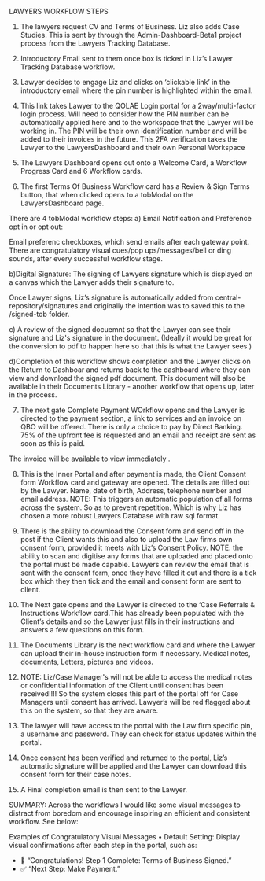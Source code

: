 LAWYERS WORKFLOW STEPS


1.	The lawyers request CV and  Terms of Business. Liz also adds Case Studies. This is sent by through the Admin-Dashboard-Beta1 project process from the Lawyers Tracking Database.

2. 	Introductory Email sent to them once box is ticked in Liz’s Lawyer Tracking Database workflow.

3. 	Lawyer decides to engage Liz and clicks on ‘clickable link’ in the introductory email where the pin number is highlighted within the email.

4. 	This link takes Lawyer to the QOLAE Login portal for a 2way/multi-factor login 	process. Will need to consider how the PIN number can be automatically applied 	here and to the workspace that the Lawyer will be working in. The PIN will be their own identification number and will be added to their invoices in the future. This 2FA verification takes the Lawyer to the LawyersDashboard and their own Personal Workspace

5. The Lawyers Dashboard opens out onto a Welcome Card, a Workflow Progress Card and 6 Workflow cards.

6. 	The first Terms Of Business Workflow card has a Review & Sign Terms button, that when clicked opens to a tobModal on the LawyersDashboard page. 

There are 4 tobModal workflow steps: 
a) Email Notification and Preference opt in or opt out:

Email preferenc checkboxes,  which send emails after each gateway point. There are congratulatory visual cues/pop ups/messages/bell or ding sounds, after every successful workflow stage.


b)Digital Signature: The signing of Lawyers signature which is displayed on a canvas which the Lawyer adds their signature to.

Once Lawyer signs, Liz’s signature is automatically added from central-repository/signatures and originally the intention was to saved this to the  /signed-tob folder.

c) A review of the signed docuemnt so that the Lawyer can see their signature and Liz's signature in the document. (Ideally it would be great for the conversion to pdf to happen here so that this is what the Lawyer sees.)

d)Completion of this workflow shows completion and  the Lawyer clicks on the Return to Dashboar and returns back to the dashboard where they can view and download the signed pdf document. This document will also be available in their Documents Library - another workflow that opens up, later in the process. 

7. 	The next gate Complete Payment WOrkflow opens and the Lawyer is directed to the payment section, a link to services and an invoice on QBO will be offered. There is only a choice to pay by Direct Banking. 75% of the upfront fee is requested and an email and receipt are sent as soon as this is paid. 

The invoice will be available to view immediately .

8. 	This is the Inner Portal and after payment is made, the Client Consent form Workflow card and gateway are opened. The details are filled out by the Lawyer. Name, date of birth, Address, telephone number and email address. NOTE: This triggers an automatic population of all forms across the system. So as to prevent repetition. Which is why Liz has chosen a more robust Lawyers Database with raw sql format. 

9. There is the ability to download the Consent form and send off in the post if the Client wants this and also to upload the Law firms own consent form, provided it meets with Liz’s Consent Policy. NOTE: the ability to scan and digitise any forms that are uploaded and placed onto the portal must be made capable. Lawyers can review the email that is sent with the consent form, once they have filled it out and there is a tick box which they then tick and the email and consent form are sent to client.


10. The Next gate opens and the Lawyer is directed to the ‘Case Referrals & Instructions Workflow card.This has already been populated with the Client’s details and so the Lawyer just fills in their instructions and answers a few questions on this form. 

11. The Documents Library is the next workflow card and where the Lawyer can upload their in-house instruction form if necessary. Medical notes, documents, Letters, pictures and videos.

12. NOTE: Liz/Case Manager's will not be able to access the medical notes or confidential information of the Client until consent has been received!!!! So the system closes this part of the
portal off for Case Managers until consent has arrived. Lawyer’s will be red flagged about this on the system, so that they are aware.

13. The lawyer will have access to the portal with the Law firm specific pin, a username and password. They can check for status updates within the portal.

14. Once consent has been verified and returned to the portal, Liz’s automatic signature will be applied and the Lawyer can download this consent form for their case notes.

15. A Final completion email is then sent to the Lawyer.


SUMMARY:
Across the workflows I would like some visual messages to distract from boredom and
encourage inspiring an efficient and consistent workflow. See below:

Examples of Congratulatory Visual Messages
• Default Setting: Display visual confirmations after each step in the portal, such as:
- 🎉 “Congratulations! Step 1 Complete: Terms of Business Signed.”
- ✅ “Next Step: Make Payment.”